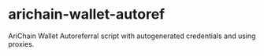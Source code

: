 # arichain-wallet-autoref
AriChain Wallet Autoreferral script with autogenerated credentials and using proxies.
